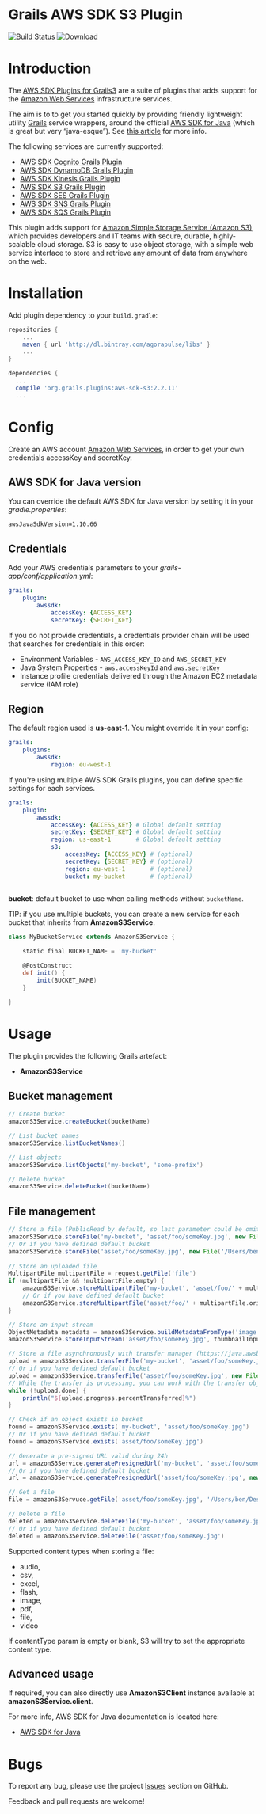 Grails AWS SDK S3 Plugin
========================

[![Build Status](https://travis-ci.org/agorapulse/grails-aws-sdk.svg)](https://travis-ci.org/agorapulse/grails-aws-sdk)
[![Download](https://api.bintray.com/packages/agorapulse/plugins/aws-sdk-s3/images/download.svg)](https://bintray.com/agorapulse/plugins/aws-sdk-s3/_latestVersion)

# Introduction

The [AWS SDK Plugins for Grails3](https://medium.com/@benorama/aws-sdk-plugins-for-grails-3-cc7f910fdc0d#.5gdwdxei3) are a suite of plugins that adds support for the [Amazon Web Services](http://aws.amazon.com/) infrastructure services.

The aim is to to get you started quickly by providing friendly lightweight utility [Grails](http://grails.org) service wrappers, around the official [AWS SDK for Java](http://aws.amazon.com/sdkforjava/) (which is great but very “java-esque”).
See [this article](https://medium.com/@benorama/aws-sdk-plugins-for-grails-3-cc7f910fdc0d#.5gdwdxei3) for more info.

The following services are currently supported:

* [AWS SDK Cognito Grails Plugin](https://github.com/agorapulse/grails-aws-sdk/tree/master/grails-aws-sdk-cognito)
* [AWS SDK DynamoDB Grails Plugin](https://github.com/agorapulse/grails-aws-sdk/tree/master/grails-aws-sdk-dynamodb)
* [AWS SDK Kinesis Grails Plugin](https://github.com/agorapulse/grails-aws-sdk/tree/master/grails-aws-sdk-kinesis)
* [AWS SDK S3 Grails Plugin](https://github.com/agorapulse/grails-aws-sdk/tree/master/grails-aws-sdk-s3)
* [AWS SDK SES Grails Plugin](https://github.com/agorapulse/grails-aws-sdk/tree/master/grails-aws-sdk-ses)
* [AWS SDK SNS Grails Plugin](https://github.com/agorapulse/grails-aws-sdk/tree/master/grails-aws-sdk-sns)
* [AWS SDK SQS Grails Plugin](https://github.com/agorapulse/grails-aws-sdk/tree/master/grails-aws-sdk-sqs)

This plugin adds support for [Amazon Simple Storage Service (Amazon S3)](https://aws.amazon.com/s3/), which provides developers and IT teams with secure, durable, highly-scalable cloud storage. 
S3 is easy to use object storage, with a simple web service interface to store and retrieve any amount of data from anywhere on the web.

# Installation

Add plugin dependency to your `build.gradle`:

```groovy
repositories {
    ...
    maven { url 'http://dl.bintray.com/agorapulse/libs' }
    ...
}

dependencies {
  ...
  compile 'org.grails.plugins:aws-sdk-s3:2.2.11'
  ...
```

# Config

Create an AWS account [Amazon Web Services](http://aws.amazon.com/), in order to get your own credentials accessKey and secretKey.


## AWS SDK for Java version

You can override the default AWS SDK for Java version by setting it in your _gradle.properties_:

```
awsJavaSdkVersion=1.10.66
```

## Credentials

Add your AWS credentials parameters to your _grails-app/conf/application.yml_:

```yml
grails:
    plugin:
        awssdk:
            accessKey: {ACCESS_KEY}
            secretKey: {SECRET_KEY}
```

If you do not provide credentials, a credentials provider chain will be used that searches for credentials in this order:

* Environment Variables - `AWS_ACCESS_KEY_ID` and `AWS_SECRET_KEY`
* Java System Properties - `aws.accessKeyId` and `aws.secretKey`
* Instance profile credentials delivered through the Amazon EC2 metadata service (IAM role)

## Region

The default region used is **us-east-1**. You might override it in your config:

```yml
grails:
    plugins:
        awssdk:
            region: eu-west-1
```

If you're using multiple AWS SDK Grails plugins, you can define specific settings for each services.

```yml
grails:
    plugin:
        awssdk:
            accessKey: {ACCESS_KEY} # Global default setting 
            secretKey: {SECRET_KEY} # Global default setting
            region: us-east-1       # Global default setting
            s3:
                accessKey: {ACCESS_KEY} # (optional)
                secretKey: {SECRET_KEY} # (optional)
                region: eu-west-1       # (optional)
                bucket: my-bucket       # (optional)
            
```

**bucket**: default bucket to use when calling methods without `bucketName`.

TIP: if you use multiple buckets, you can create a new service for each bucket that inherits from **AmazonS3Service**.

```groovy
class MyBucketService extends AmazonS3Service {

    static final BUCKET_NAME = 'my-bucket'

    @PostConstruct
    def init() {
        init(BUCKET_NAME)
    }

}
```


# Usage

The plugin provides the following Grails artefact:

* **AmazonS3Service**

## Bucket management

```groovy 
// Create bucket
amazonS3Service.createBucket(bucketName)

// List bucket names
amazonS3Service.listBucketNames()

// List objects
amazonS3Service.listObjects('my-bucket', 'some-prefix')

// Delete bucket
amazonS3Service.deleteBucket(bucketName)
```

## File management

```groovy 
// Store a file (PublicRead by default, so last parameter could be omitted)
amazonS3Service.storeFile('my-bucket', 'asset/foo/someKey.jpg', new File('/Users/ben/Desktop/photo.jpg'), CannedAccessControlList.PublicRead)
// Or if you have defined default bucket
amazonS3Service.storeFile('asset/foo/someKey.jpg', new File('/Users/ben/Desktop/photo.jpg'), CannedAccessControlList.PublicRead)
    
// Store an uploaded file
MultipartFile multipartFile = request.getFile('file')
if (multipartFile && !multipartFile.empty) {
    amazonS3Service.storeMultipartFile('my-bucket', 'asset/foo/' + multipartFile.originalFilename, multipartFile)
    // Or if you have defined default bucket
    amazonS3Service.storeMultipartFile('asset/foo/' + multipartFile.originalFilename, multipartFile)
}

// Store an input stream
ObjectMetadata metadata = amazonS3Service.buildMetadataFromType('image', 'jpg', CannedAccessControlList.PublicRead)
amazonS3Service.storeInputStream('asset/foo/someKey.jpg', thumbnailInputStream, metadata)

// Store a file asynchronously with transfer manager (https://java.awsblog.com/post/Tx2Q9SGR6OKSVYX/Amazon-S3-TransferManager)
upload = amazonS3Service.transferFile('my-bucket', 'asset/foo/someKey.jpg', new File('/Users/ben/Desktop/photo.jpg'), CannedAccessControlList.PublicRead)
// Or if you have defined default bucket
upload = amazonS3Service.transferFile('asset/foo/someKey.jpg', new File('/Users/ben/Desktop/photo.jpg'), CannedAccessControlList.PublicRead)
// While the transfer is processing, you can work with the transfer object
while (!upload.done) {
    println("${upload.progress.percentTransferred}%")
}

// Check if an object exists in bucket
found = amazonS3Service.exists('my-bucket', 'asset/foo/someKey.jpg')
// Or if you have defined default bucket
found = amazonS3Service.exists('asset/foo/someKey.jpg')

// Generate a pre-signed URL valid during 24h
url = amazonS3Service.generatePresignedUrl('my-bucket', 'asset/foo/someKey.jpg', new Date() + 1)
// Or if you have defined default bucket
url = amazonS3Service.generatePresignedUrl('asset/foo/someKey.jpg', new Date() + 1)

// Get a file
file = amazonS3Servuce.getFile('asset/foo/someKey.jpg', '/Users/ben/Desktop/photo.jpg')

// Delete a file
deleted = amazonS3Service.deleteFile('my-bucket', 'asset/foo/someKey.jpg')
// Or if you have defined default bucket
deleted = amazonS3Service.deleteFile('asset/foo/someKey.jpg') 
```

Supported content types when storing a file:

* audio,
* csv,
* excel,
* flash,
* image,
* pdf,
* file,
* video

If contentType param is empty or blank, S3 will try to set the appropriate content type.

## Advanced usage

If required, you can also directly use **AmazonS3Client** instance available at **amazonS3Service.client**.

For more info, AWS SDK for Java documentation is located here:

* [AWS SDK for Java](http://docs.amazonwebservices.com/AWSJavaSDK/latest/javadoc/index.html)


# Bugs

To report any bug, please use the project [Issues](http://github.com/agorapulse/grails-aws-sdk/issues) section on GitHub.

Feedback and pull requests are welcome!

